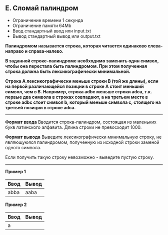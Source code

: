 ## E. Сломай палиндром
- Ограничение времени	1 секунда
- Ограничение памяти	64Mb
- Ввод	стандартный ввод или input.txt
- Вывод	стандартный вывод или output.txt

**Палиндромом называется строка, которая читается одинаково слева-направо и справа-налево.**

**В заданной строке-палиндроме необходимо заменить один символ, чтобы она перестала быть палиндромом. При этом полученная строка должна быть лексикографически минимальной.**

**Строка A лексикографически меньше строки B (той же длины), если на первой различающейся позиции в строке A стоит меньший символ, чем в B. Например, строка adbc меньше строки adca, т.к. первые два символа в строках совпадают, а на третьем месте в строке adbc стоит символ b, который меньше символа c, стоящего на третьей позиции в строке adca.**

------------


**Формат ввода**
Вводится строка-палиндром, состоящая из маленьких букв латинского алфавита. Длина строки не превосходит 1000.

**Формат вывода**
Выведите лексикографически минимальную строку, не являющуюяся палиндромом, полученную из исходной строки заменой одного символа.

Если получить такую строку невозможно - выведите пустую строку.

------------


**Пример 1**

| Ввод | Вывод |
| -- | -- |
| abba | aaba |

**Пример 2**

| Ввод | Вывод |
| -- | -- |
| a |  |